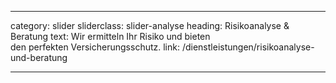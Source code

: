 ---

category: slider
sliderclass: slider-analyse
heading: Risikoanalyse &amp; Beratung
text: Wir ermitteln Ihr Risiko und bieten<span class='spacer'></span><br /><span class='spacer'></span>den perfekten Versicherungsschutz.
link: /dienstleistungen/risikoanalyse-und-beratung

---